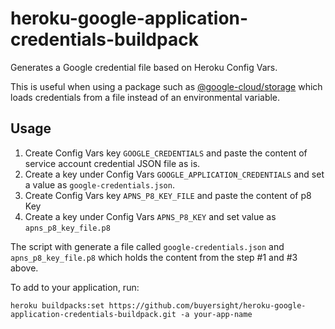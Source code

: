 # heroku-google-application-credentials-buildpack
Generates a Google credential file based on Heroku Config Vars.

This is useful when using a package such as [@google-cloud/storage](https://www.npmjs.com/package/@google-cloud/storage) which loads credentials from a file instead of an environmental variable.

## Usage

1. Create Config Vars key `GOOGLE_CREDENTIALS` and paste the content of service account credential JSON file as is.
2.  Create a key under Config Vars `GOOGLE_APPLICATION_CREDENTIALS` and set a value as `google-credentials.json`.
3. Create Config Vars key `APNS_P8_KEY_FILE` and paste the content of p8 Key
4. Create a key under Config Vars `APNS_P8_KEY` and set value as `apns_p8_key_file.p8`

The script with generate a file called `google-credentials.json` and `apns_p8_key_file.p8` which holds the content from the step #1 and #3 above.

To add to your application, run:

```
heroku buildpacks:set https://github.com/buyersight/heroku-google-application-credentials-buildpack.git -a your-app-name
```
